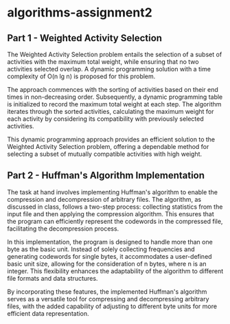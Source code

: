 # algorithms-assignment2

## Part 1 - Weighted Activity Selection
The Weighted Activity Selection problem entails the selection of a subset of activities with the maximum total weight, while ensuring that no two activities selected overlap. A dynamic programming solution with a time complexity of O(n lg n) is proposed for this problem.

The approach commences with the sorting of activities based on their end times in non-decreasing order. Subsequently, a dynamic programming table is initialized to record the maximum total weight at each step. The algorithm iterates through the sorted activities, calculating the maximum weight for each activity by considering its compatibility with previously selected activities. 

This dynamic programming approach provides an efficient solution to the Weighted Activity Selection problem, offering a dependable method for selecting a subset of mutually compatible activities with high weight.

## Part 2 - Huffman's Algorithm Implementation
The task at hand involves implementing Huffman's algorithm to enable the compression and decompression of arbitrary files. The algorithm, as discussed in class, follows a two-step process: collecting statistics from the input file and then applying the compression algorithm. This ensures that the program can efficiently represent the codewords in the compressed file, facilitating the decompression process.

In this implementation, the program is designed to handle more than one byte as the basic unit. Instead of solely collecting frequencies and generating codewords for single bytes, it accommodates a user-defined basic unit size, allowing for the consideration of n bytes, where n is an integer. This flexibility enhances the adaptability of the algorithm to different file formats and data structures.

By incorporating these features, the implemented Huffman's algorithm serves as a versatile tool for compressing and decompressing arbitrary files, with the added capability of adjusting to different byte units for more efficient data representation.
